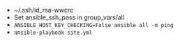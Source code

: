 - ~/.ssh/id_rsa-wwcrc
- Set ansible_ssh_pass in group_vars/all
- `ANSIBLE_HOST_KEY_CHECKING=False ansible all -m ping`
- `ansible-playbook site.yml`
